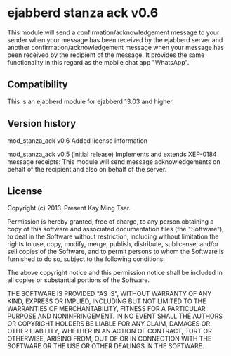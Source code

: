 ejabberd stanza ack v0.6
=========

This module will send a confirmation/acknowledgement message to your sender when your message has been received by the ejabberd server and another confirmation/acknowledgement message when your message has been received by the recipient of the message. It provides the same functionality in this regard as the mobile chat app "WhatsApp".

Compatibility
---------
This is an ejabberd module for ejabberd 13.03 and higher. 

Version history
---------
mod_stanza_ack v0.6 
Added license information

mod_stanza_ack v0.5 (initial release)
Implements and extends XEP-0184 message receipts:
This module will send message acknowledgements on behalf of the recipient and also on behalf of the server.

License
---------
Copyright (c) 2013-Present Kay Ming Tsar.

Permission is hereby granted, free of charge, to any person obtaining a copy
of this software and associated documentation files (the "Software"), to deal
in the Software without restriction, including without limitation the rights
to use, copy, modify, merge, publish, distribute, sublicense, and/or sell
copies of the Software, and to permit persons to whom the Software is
furnished to do so, subject to the following conditions:

The above copyright notice and this permission notice shall be included in
all copies or substantial portions of the Software.

THE SOFTWARE IS PROVIDED "AS IS", WITHOUT WARRANTY OF ANY KIND, EXPRESS OR
IMPLIED, INCLUDING BUT NOT LIMITED TO THE WARRANTIES OF MERCHANTABILITY,
FITNESS FOR A PARTICULAR PURPOSE AND NONINFRINGEMENT. IN NO EVENT SHALL THE
AUTHORS OR COPYRIGHT HOLDERS BE LIABLE FOR ANY CLAIM, DAMAGES OR OTHER
LIABILITY, WHETHER IN AN ACTION OF CONTRACT, TORT OR OTHERWISE, ARISING FROM,
OUT OF OR IN CONNECTION WITH THE SOFTWARE OR THE USE OR OTHER DEALINGS IN
THE SOFTWARE.
